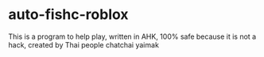 # auto-fishc-roblox
This is a program to help play, written in AHK, 100% safe because it is not a hack, created by Thai people chatchai yaimak

